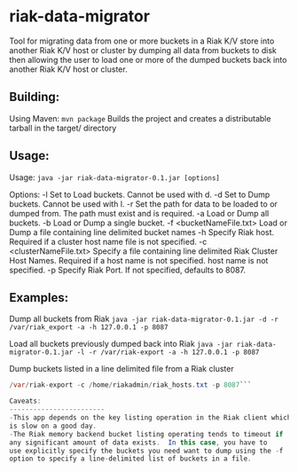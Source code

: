 riak-data-migrator
========================
Tool for migrating data from one or more buckets in a Riak K/V store 
into another Riak K/V host or cluster by dumping all data from buckets 
to disk then allowing the user to load one or more of the dumped buckets
back into another Riak K/V host or cluster.

Building:
------------------------
Using Maven:
```mvn package```
Builds the project and creates a distributable tarball
in the target/ directory

Usage:
------------------------
Usage:
```java -jar riak-data-migrator-0.1.jar [options]```

Options:
-l Set to Load buckets. Cannot be used with d.
-d Set to Dump buckets. Cannot be used with l.
-r <path> Set the path for data to be loaded to or dumped from.
        The path must exist and is required.
-a Load or Dump all buckets.
-b <bucket name> Load or Dump a single bucket.
-f <bucketNameFile.txt> Load or Dump a file containing line delimited
        bucket names
-h <hostName> Specify Riak host. Required if a cluster host name file is
        not specified.
-c <clusterNameFile.txt> Specify a file containing line delimited Riak
        Cluster Host Names. Required if a host name is not specified.
        host name is not specified.
-p <portNumber> Specify Riak Port. If not specified, defaults to 8087.

Examples:
-------------------------
Dump all buckets from Riak
```java -jar riak-data-migrator-0.1.jar -d -r /var/riak_export -a -h 127.0.0.1 -p 8087```

Load all buckets previously dumped back into Riak
```java -jar riak-data-migrator-0.1.jar -l -r /var/riak-export -a -h 127.0.0.1 -p 8087```

Dump buckets listed in a line delimited file from a Riak cluster
```java -jar riak-data-migrator-0.1.jar -d -f /home/riakadmin/buckets_to_export.txt -r \
/var/riak-export -c /home/riakadmin/riak_hosts.txt -p 8087```

Caveats:
------------------------
-This app depends on the key listing operation in the Riak client which
is slow on a good day.
-The Riak memory backend bucket listing operating tends to timeout if
any significant amount of data exists.  In this case, you have to
use explicitly specify the buckets you need want to dump using the -f
option to specify a line-delimited list of buckets in a file.
